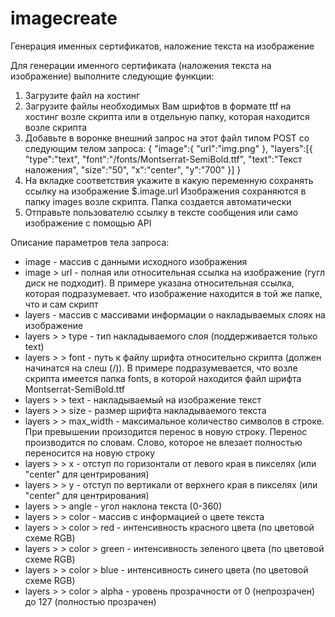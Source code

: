 # imagecreate
Генерация именных сертификатов, наложение текста на изображение


Для генерации именного сертификата (наложения текста на изображение) выполните следующие функции:
1. Загрузите файл на хостинг
2. Загрузите файлы необходимых Вам шрифтов в формате ttf на хостинг возле скрипта или в отдельную папку, которая находится возле скрипта
3. Добавьте в воронке внешний запрос на этот файл типом POST со следующим телом запроса:
{
"image":{
"url":"img.png"
},
"layers":[{
"type":"text",
"font":"/fonts/Montserrat-SemiBold.ttf",
"text":"Текст наложения",
"size":"50",
"x":"center",
"y":"700"
}]
}
4. На вкладке соответствия укажите в какую переменную сохранять ссылку на изображение $.image.url
Изображения сохраняются в папку images возле скрипта. Папка создается автоматически
5. Отправьте пользователю ссылку в тексте сообщения или само изображение с помощью API

Описание параметров тела запроса:
- image - массив с данными исходного изображения
- image > url - полная или относительная ссылка на изображение (гугл диск не подходит). В примере указана относительная ссылка, которая подразумевает. что изображение находится в той же папке, что и сам скрипт
- layers - массив с массивами информации о накладываемых слоях на изображение
- layers >  > type - тип накладываемого слоя (поддерживается только text)
- layers >  > font - путь к файлу шрифта относительно скрипта (должен начинатся на слеш (/)). В примере подразумевается, что возле скрипта имеется папка fonts, в которой находится файл шрифта Montserrat-SemiBold.ttf
- layers >  > text - накладываемый на изображение текст
- layers >  > size - размер шрифта накладываемого текста
- layers >  > max_width - максимальное количество символов в строке. При превышении произодится перенос в новую строку. Перенос производится по словам. Слово, которое не влезает полностью переносится на новую строку
- layers >  > x - отступ по горизонтали от левого края в пикселях (или "center" для центрирования)
- layers >  > y - отступ по вертикали от верхнего края в пикселях (или "center" для центрирования)
- layers >  > angle - угол наклона текста (0-360)
- layers >  > color - массив с информацией о цвете текста
- layers >  > color > red - интенсивность красного цвета (по цветовой схеме RGB)
- layers >  > color > green - интенсивность зеленого цвета (по цветовой схеме RGB)
- layers >  > color > blue - интенсивность синего цвета (по цветовой схеме RGB)
- layers >  > color > alpha - уровень прозрачности от 0 (непрозрачен) до 127 (полностью прозрачен)
